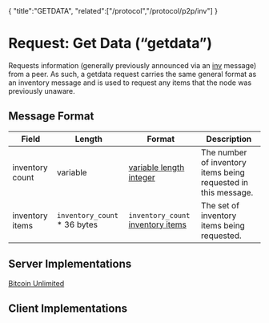 <div class="cwikmeta">{
"title":"GETDATA",
"related":["/protocol","/protocol/p2p/inv"]
}</div>

# Request: Get Data (“getdata”)

Requests information (generally previously announced via an [inv](/protocol/network/messages/inv) message) from a peer.
As such, a getdata request carries the same general format as an inventory message and is used to request any items that the node was previously unaware.

## Message Format

| Field | Length | Format | Description |
|--|--|--|--|
| inventory count | variable | [variable length integer](/protocol/formats/variable-length-integer) | The number of inventory items being requested in this message. |
| inventory items | `inventory_count` * 36 bytes | `inventory_count` [inventory items](/protocol/network/messages/inv#inventory-item-format) | The set of inventory items being requested. |

## Server Implementations 

[Bitcoin Unlimited](https://github.com/BitcoinUnlimited/BitcoinUnlimited/blob/bucash1.7.0.0/src/net_processing.cpp#L1021)

## Client Implementations